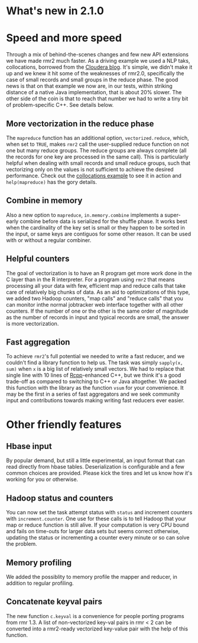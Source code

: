 # What's new in 2.1.0

# Speed and more speed

Through a mix of behind-the-scenes changes and few new API extensions we have made rmr2 much faster. As a driving example we used a NLP taks, collocations, borrowed from the [Cloudera blog](http://blog.cloudera.com/blog/2013/01/a-guide-to-python-frameworks-for-hadoop/). It's simple, we didn't make it up and we knew it hit some of the weaknesses of rmr2.0, specifically the case of small records and small groups in the reduce phase. The good news is that on that example we now are, in our tests, within striking distance of a native Java implementation, that is about 20% slower. The other side of the coin is that to reach that number we had to write a tiny bit of problem-specific C++. See details below.

## More vectorization in the reduce phase
The `mapreduce` function has an additional option, `vectorized.reduce`, which, when set to `TRUE`, makes `rmr2` call the user-supplied reduce function on not one but many reduce groups. The reduce groups are always complete (all the records for one key are processed in the same call). This is particularly helpful when dealing with small records and small reduce groups, such that vectorizing only on the values is not sufficient to achieve the desired performance. Check out the [collocations example](../pkg/examples/collocations.R) to see it in action and `help(mapreduce)` has the gory details.

## Combine in memory
Also a new option to `mapreduce`, `in.memory.combine` implements a super-early combine before data is serialized for the shuffle phase. It works best when the cardinality of the key set is small or they happen to be sorted in the input, or same keys are contiguos for some other reason. It can be used with or without a regular combiner. 

## Helpful counters
The goal of vectorization is to have an R program get more work done in the C layer than in the R interpreter. For a program using `rmr2` that means processing all your data with few, efficient map and reduce calls that take care of relatively big chunks of data. As an aid to optimizations of this type, we added two Hadoop counters, "map calls" and "reduce calls" that you can monitor inthe normal jobtracker web interface together with all other counters. If the number of one or the other is the same order of magnitude as the number of records in input and typical records are small, the answer is more vectorization.

## Fast aggregation
To achieve `rmr2`'s full potential we needed to write a fast reducer, and we couldn't find a library function to help us. The task was simply `sapply(x, sum)` when `x` is a big list of relatively small vectors. We had to replace that single line with 10 lines of [Rcpp](http://dirk.eddelbuettel.com/code/rcpp.html)-enhanced C++, but we think it's a good trade-off as compared to switching to C++ or Java altogether. We packed this function with the library as the function `vsum` for your convenience. It may be the first in a series of fast aggregators and we seek community input and contributions towards making writing fast reducers ever easier.

# Other friendly features

## Hbase input
By popular demand, but still a little experimental, an input format that can read directly from hbase tables. Deserialization is configurable and a few common choices are provided. Please kick the tires and let us know how it's working for you or otherwise.

## Hadoop status and counters
You can now set the task attempt status with `status` and increment counters with `increment.counter`. One use for these calls is to tell Hadoop that your map or reduce function is still alive. If your computation is very CPU bound and fails on time-outs for larger data sets but seems correct otherwise, updating the status or incrementing a counter every minute or so can solve the problem.

## Memory profiling
We added the possiblity to memory profile the mapper and reducer, in addition to regular profiling.

## Concatenate keyval pairs
The new function `c.keyval` is a convenience for people porting programs from rmr 1.3. A list of non-vectorized key-val pairs in rmr < 2 can be converted into a rmr2-ready vectorized key-value pair with the help of this function.
